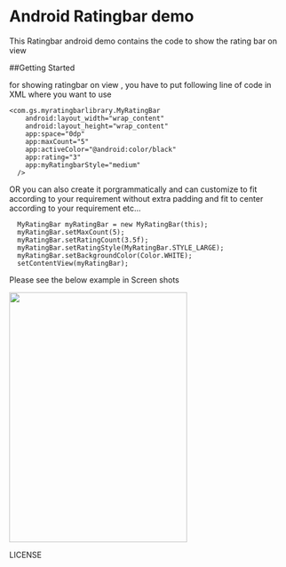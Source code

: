 # Android Ratingbar demo
This Ratingbar android demo contains the code to show the rating bar on view

##Getting Started

for showing ratingbar on view , you have to put following line of code in XML where you want to use

```
<com.gs.myratingbarlibrary.MyRatingBar
    android:layout_width="wrap_content"
    android:layout_height="wrap_content"
    app:space="0dp"
    app:maxCount="5"
    app:activeColor="@android:color/black"
    app:rating="3"
    app:myRatingbarStyle="medium"
  />
  ```


   OR
you can also create it porgrammatically and can customize to fit according to your requirement without extra padding and fit to center according to your requirement etc...

```
  MyRatingBar myRatingBar = new MyRatingBar(this);
  myRatingBar.setMaxCount(5);
  myRatingBar.setRatingCount(3.5f);
  myRatingBar.setRatingStyle(MyRatingBar.STYLE_LARGE);
  myRatingBar.setBackgroundColor(Color.WHITE);
  setContentView(myRatingBar);
```

Please see the below example in Screen shots

<img src="https://cloud.githubusercontent.com/assets/13448460/21808513/a865643c-d769-11e6-8629-91e7cdd1d4a7.png" data-canonical-src="https://cloud.githubusercontent.com/assets/13448460/21808513/a865643c-d769-11e6-8629-91e7cdd1d4a7.png" width="320" height="450" />

LICENSE

